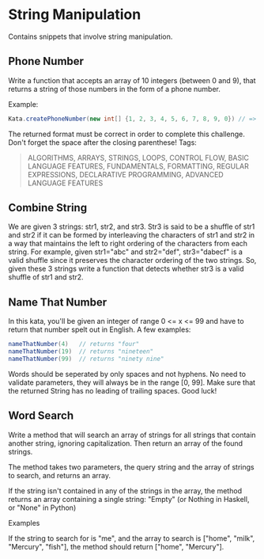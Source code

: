 # String Manipulation

Contains snippets that involve string manipulation.

## Phone Number
Write a function that accepts an array of 10 integers (between 0 and 9), that returns a string of those numbers in the form of a phone number.

Example:
``` java
Kata.createPhoneNumber(new int[] {1, 2, 3, 4, 5, 6, 7, 8, 9, 0}) // => returns "(123) 456-7890"
```

The returned format must be correct in order to complete this challenge.
Don't forget the space after the closing parenthese!
Tags:
> ALGORITHMS, ARRAYS, STRINGS, LOOPS, CONTROL FLOW, BASIC LANGUAGE FEATURES, FUNDAMENTALS, FORMATTING, REGULAR EXPRESSIONS, DECLARATIVE PROGRAMMING, ADVANCED LANGUAGE FEATURES

## Combine String
   We are given 3 strings: str1, str2, and str3.
   Str3 is said to be a shuffle of str1 and str2 if it can be formed by interleaving the characters of str1 and str2
   in a way that maintains the left to right ordering of the characters from each string.
   For example, given str1="abc" and str2="def", str3="dabecf" is a valid shuffle since it preserves the character
    ordering of the two strings.
    So, given these 3 strings write a function that detects whether str3 is a valid shuffle of str1 and str2.

## Name That Number

  In this kata, you'll be given an integer of range 0 <= x <= 99 and have to return that number spelt out in English. A few examples:
  ```java
  nameThatNumber(4)   // returns "four"
  nameThatNumber(19)  // returns "nineteen"
  nameThatNumber(99)  // returns "ninety nine"
  ```
  Words should be seperated by only spaces and not hyphens. No need to validate parameters, they will always be in the range [0, 99]. Make sure that the returned String has no leading of trailing spaces. Good luck!

## Word Search

Write a method that will search an array of strings for all strings that contain another string, ignoring capitalization. Then return an array of the found strings.

The method takes two parameters, the query string and the array of strings to search, and returns an array.

If the string isn't contained in any of the strings in the array, the method returns an array containing a single string: "Empty" (or Nothing in Haskell, or "None" in Python)

Examples

If the string to search for is "me", and the array to search is ["home", "milk", "Mercury", "fish"], the method should return ["home", "Mercury"].
